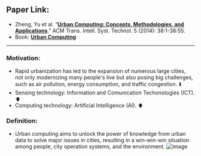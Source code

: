 ## Paper Link:  
- Zheng, Yu et al. “[**Urban Computing: Concepts, Methodologies, and Applications**](https://www.cs.uic.edu/~wolfson/other_ps/acm_urbancomp_concept_14.pdf).” ACM Trans. Intell. Syst. Technol. 5 (2014): 38:1-38:55. 
- Book: [**Urban Computing**](https://mitpress.mit.edu/books/urban-computing)

____________________________________

### Motivation: 
- Rapid urbanization has led to the expansion of numerous large cities, not only modernizing many people's live but also posing big challenges, such as air pollution, energy consumption, and traffic congestion. ⬇️
- Sensing technology: Information and Comunication Techonologies (ICT). ⬆️ 
- Computing technology: Artificial Intelligence (AI). ⬆️ 

### Definition: 
- Urban computing aims to unlock the power of knowledge from urban data to solve major issues in cities, resulting in a win-win-win situation among people, city operation systems, and the environment. ![image](https://user-images.githubusercontent.com/88390140/147893147-c2b7f2bf-233b-435b-8443-8fa4b1f41c32.png)

